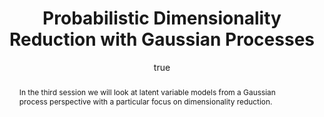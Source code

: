 ---
abstract: In the third session we will look at latent variable models from a Gaussian
  process perspective with a particular focus on dimensionality reduction.
author:
- family: Lawrence
  given: Neil D.
  gscholar: r3SJcvoAAAAJ
  institute: University of Sheffield
  twitter: lawrennd
  url: http://inverseprobability.com
categories:
- Lawrence-mlss16bIII
day: '3'
errata: []
extras: []
key: Lawrence-mlss16bIII
layout: talk
month: 8
pdf: gp_mlss16b.pdf
published: 2016-08-03
section: pre
title: Probabilistic Dimensionality Reduction with Gaussian Processes
venue: MLSS, Arequipa
year: '2016'
---